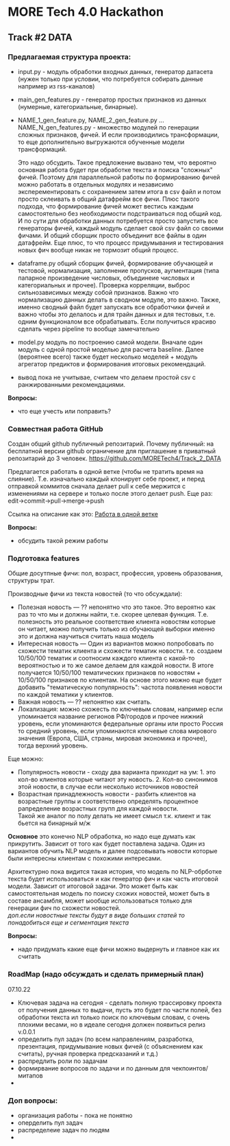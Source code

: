 # MORE Tech 4.0 Hackathon

## Track #2 DATA

### Предлагаемая структура проекта:

- input.py - модуль обработки входных данных, генератор датасета (нужен только при условии, что потребуется собирать данные например из rss-каналов)
- main_gen_features.py - генератор простых признаков из данных (нумерные, категориальные, бинарные).
- NAME_1_gen_feature.py, NAME_2_gen_feature.py ... NAME_N_gen_features.py - множество модулей по генерации сложных признаков, фичей. И если производились трансформации, то еще дополнительно выгружаются обученные модели трансформаций.

    Это надо обсудить. Такое предложение вызвано тем, что вероятно основная работа будет при обработке текста и поиска "сложных" фичей. 
Поэтому для параллельной работы по формированию фичей можно работать в отдельных модулях и независимо эксперементировать с сохранением затем итога в csv файл и потом просто склеивать в общий датафрейм все фичи. 
Плюс такого подхода, что формирование фичей может вестись каждым самостоятельно без необходимости подстраиваться под общий код. 
И по сути для обработки данных потребуется просто запустить все генераторы фичей, каждый модуль сделает свой csv файл со своими фичами. 
И общий сборщик просто объединит все файлы в один датафрейм. Еще плюс, то что процесс придумывания и тестирования новых фич вообще никак не тормозит общий процесс.   
- dataframe.py общий сборщик фичей, формирование обучающей и тестовой, нормализация, заполнение  пропусков, аугментация (типа папарное произведение числовых, объединеие числовых и категориальных и прочее). Проверка корреляции, выброс сильнозависимых между собой признаков. Важно что нормализацию данных делать в сводном модуле, это важно. 
Также, именно сводный файл будет запускать все обработчики фичей и важно чтобы это делалось и для трайн данных и для тестовых, т.е. одним функционалом все обрабатывать. 
Если получиться красиво сделать через pipeline то вообще замечательно 
- model.py модуль по построению самой модели. Вначале один модуль с одной простой моделью для расчета baseline. Далее (вероятнее всего) также будет несколько моделей + модуль агрегатор предиктов и формирования итоговых рекомендаций.

- вывод пока не учитывае, считаем что делаем простой csv с ранжированными рекомендациями.


**Вопросы:**
- что еще учесть или поправить?
 
  
### Совместная работа GitHub
Создан общий github публичный репозитарий. Почему публичный: на бесплатной версии github ограничение для приглашение в приватный репозитарий до 3 человек.
https://github.com/MORETech4/Track_2_DATA

Предлагается работать в одной ветке (чтобы не тратить время на слияние). Т.е. изначально каждый клонирует себе проект, и перед отправкой коммитов сначала делает pull к себе мержится с изменениями на сервере и только после этого делает push.
Еще раз: edit->commit->pull->merge->push

Ссылка на описание как это:
[Работа в одной ветке](https://docs.yandex.ru/docs/view?url=ya-disk-public%3A%2F%2FEs5Gmmhb72kHquqlH%2BGZHE4Atlvyzf3bmqRDSpBi988%3D&name=WorkFlow%20GithHub.pdf&nosw=1)

**Вопросы:**
- обсудить такой режим работы


### Подготовка features
Общие досутпные фичи: пол, возраст, профессия, уровень образования, структуры трат.

Производные фичи из текста новостей (то что обсуждали):
- Полезная новость — ?? непонятно что это такое. 
Это вероятно как раз то что мы и должны найти, т.е. скорее целевая функция. Т.е. полезность это реальное соответствие клиента новостям которые он читает, можно получить только из обучающей выборки именно это и должна научиться считать наша модель
- Интересная новость — Один из вариантов можно попробовать по схожести тематик клиента и схожести тематик новости. т.е. создаем 10/50/100 тематик и соотносим каждого клиента с какой-то вероятностью и то же самое делаем для каждой новости. В итоге получается 10/50/100 тематических признаков по новостям + 10/50/100 признаков по клиентам. 
На основе этого можно еще будет добавить "тематическую популярность": частота появления новости по каждой тематики у клиентов. 
- Важная новость  — ?? непонятно как считать. 
- Локализация: можно схожесть по ключевым словам, например если упоминается название регионов РФ/городов и прочее нижний уровень, если упоминаются федеральные органы или просто Россия то средний уровень, если упоминаются ключевые слова мирового значения (Европа, США, страны, мировая экономика и прочее), тогда верхний уровень.  

Еще можно: 
- Популярность новости - сходу два варианта приходит на ум: 1. это кол-во клиентов которые читают эту новость. 2. Кол-во синонимов этой новости, в случае если несколько источников новостей  
- Возрастная принадлежность новости - разбить клиентов на возрастные группы и соответствено определять процентное рапределение возрастных групп для каждой новости.   
Такой же аналог по полу делать не имеет смысл т.к. клиент и так бьется на бинарный м/ж 


**Основное** это конечно NLP обработка, но надо еще думать как прикрутить. Зависит от того как будет поставлена задача. Один из вариантов обучить NLP модель и далее подсовывать новости которые были интересны клиентам с похожими интересами.

Архитектурно пока видится такая история, что модель по NLP-обрботке текста будет использоваться и как генератор фич и как часть итоговой модели. Зависит от итоговой задачи. Это может быть как самостоятельная модель по поиску схожих новостей, может быть в составе ансамбля, может ыообще использоваться только для генерации фич по схожести новостей.      
_доп.если новостные тексты будут в виде больших статей то понадобиться еще и сегментация текста_        

**Вопросы:**
- надо придумать какие еще фичи можно выдернуть и главное как их считать 


### RoadMap (надо обсуждать и сделать примерный план) 
07.10.22
 - Ключевая задача на сегодня - сделать полную трассировку проекта от получения данных то выдачи, пусть это будет по части полей, без обработки текста ил только поиск по ключевым словам, с очень плохими весами, но в идеале сегодня должен появиться релиз v.0.0.1
 - определить пул задач (по всем направлениям, разработка, презентация, придумывание новых фичей (с объяснением как считать), ручная проверка предсказаний и т.д.) 
 - распредлить роли по задачам
 - формирвание вопросов по задачи и по данным для чекпоинтов/митапов
 - 
 
 
### Доп вопросы:
- организация работы - пока не понятно
- оперделить пул задач  
- распределеие задач по людям 
- 


 